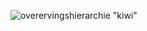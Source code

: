 ![overervingshierarchie "kiwi"](https://github.com/synolog1x/OOPD-Opdrachten/blob/master/images/overervingshierarchie1.jpg)